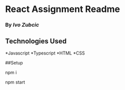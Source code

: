 # React Assignment Readme
### By _**Ivo Zubcic**_

## Technologies Used
*Javascript
*Typescript
*HTML
*CSS

##Setup

npm i

npm start
